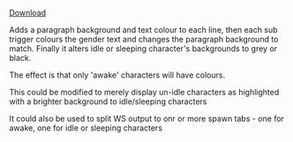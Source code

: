 [Download](Ws_highlighting.txt)

Adds a paragraph background and text colour to each line, then each sub trigger colours the gender text and changes the paragraph background to match. Finally it alters idle or sleeping character's backgrounds to grey or black.

The effect is that only 'awake' characters will have colours.

This could be modified to merely display un-idle characters as highlighted with a brighter background to idle/sleeping characters

It could also be used to split WS output to onr or more spawn tabs - one for awake, one for idle or sleeping characters
